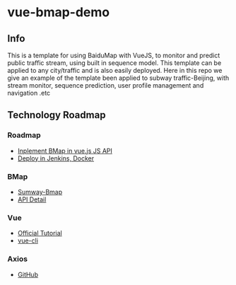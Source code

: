 # vue-bmap-demo

## Info

This is a template for using BaiduMap with VueJS, to monitor and predict public traffic stream, using built in sequence model.
This template can be applied to any city/traffic and is also easily deployed.
Here in this repo we give an example of the template been applied to subway traffic-Beijing, with stream monitor, sequence prediction, user profile management and navigation .etc


## Technology Roadmap
### Roadmap

- [Inplement BMap in vue.js JS API](https://mhtt1123.com/index.php/2019/05/11/vue-bmap-demo/)
- [Deploy in Jenkins, Docker](https://mhtt1123.com/index.php/2019/05/16/docker-jenkins/)

### BMap

- [Sumway-Bmap](http://wiki.lbsyun.baidu.com/wiki/index.php?title=webcomponent/guide/subway)
- [API Detail](http://lbsyun.baidu.com/cms/jsapi/reference/subway.html)

### Vue

- [Official Tutorial](https://cn.vuejs.org/index.html)
- [vue-cli](https://cli.vuejs.org/zh/)

### Axios

- [GitHub](https://github.com/axios/axios)
